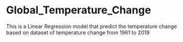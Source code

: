 # Global_Temperature_Change
This is a Linear Regression model that predict the temperature change based on dataset of temperature change from 1961 to 2019
